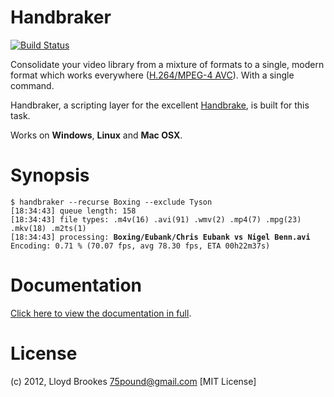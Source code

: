 Handbraker
==========
[![Build Status](https://travis-ci.org/75lb/handbraker.png)](https://travis-ci.org/75lb/handbraker)

Consolidate your video library from a mixture of formats to a single, modern format which works everywhere ([H.264/MPEG-4 AVC](http://en.wikipedia.org/wiki/H.264/MPEG-4_AVC)). With a single command.

Handbraker, a scripting layer for the excellent [Handbrake](http://handbrake.fr), is built for this task. 

Works on __Windows__, __Linux__ and __Mac OSX__.

Synopsis
========
<pre><code>$ handbraker --recurse Boxing --exclude Tyson
[18:34:43] queue length: 158
[18:34:43] file types: .m4v(16) .avi(91) .wmv(2) .mp4(7) .mpg(23) .mkv(18) .m2ts(1)
[18:34:43] processing: <strong>Boxing/Eubank/Chris Eubank vs Nigel Benn.avi</strong>
Encoding: 0.71 % (70.07 fps, avg 78.30 fps, ETA 00h22m37s)</code></pre>

Documentation
=============
[Click here to view the documentation in full](http://75lb.github.com/handbraker/).

License
=======
(c) 2012, Lloyd Brookes <75pound@gmail.com>
[MIT License]